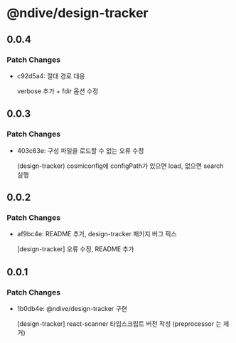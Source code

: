 # @ndive/design-tracker

## 0.0.4

### Patch Changes

- c92d5a4: 절대 경로 대응

    verbose 추가 + fdir 옵션 수정

## 0.0.3

### Patch Changes

- 403c63e: 구성 파일을 로드할 수 없는 오류 수정

    (design-tracker) cosmiconfig에 configPath가 있으면 load, 없으면 search 실행

## 0.0.2

### Patch Changes

- af9bc4e: README 추가, design-tracker 패키지 버그 픽스

    [design-tracker] 오류 수정, README 추가

## 0.0.1

### Patch Changes

- 1b0db4e: @ndive/design-tracker 구현

    [design-tracker] react-scanner 타입스크립트 버전 작성 (preprocessor 는 제거)
